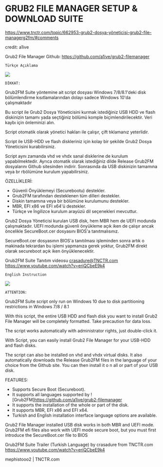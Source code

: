 # GRUB2 FILE MANAGER SETUP & DOWNLOAD SUITE

https://www.tnctr.com/topic/662953-grub2-dosya-yöneticisi-grub2-file-managerg2fm/#comments

credit: a1ive

Grub2 File Manager Github: https://github.com/a1ive/grub2-filemanager


	Türkçe Açıklama

![](https://www.resimag.com/p1/8a1fea2963c.png)

	DİKKAT:

Grub2FM Suite yöntemine ait script dosyası Windows 7/8/8.1'deki disk bölümlendirme kısıtlamalarından dolayı sadece Windows 10'da çalışmaktadır

Bu script ile Grub2 Dosya Yöneticisini kurmak istediğiniz USB HDD ve flash diskinizin tamamı 
yada seçtiğiniz bölümü komple biçimlendirilecektir. 
Veri kaybı için önleminizi alın.

Script otomatik olarak yönetici hakları ile çalışır, çift tıklamanız yeterlidir.

Script ile USB-HDD ve flash diskleriniz için kolay bir şekilde Grub2 Dosya Yöneticisini kurabilirsiniz.

Script aynı zamanda vhd ve vhdx sanal disklerine de kurulum yapabilmektedir. Ayrıca otomatik olarak istediğiniz dilde
Release Grub2FM dosyalarını Github sitesinden indirir. Sonrasında da USB diskinizin tamamına veya br rbölümüne kurulum yapabilirsiniz.

ÖZELLİKLERİ:
- Güvenli Önyüklemeyi (Securebootu) destekler.
- Grub2FM tarafından desteklenen tüm dilleri destekler.
- Diskin tamamına veya bir bölümüne kurulumunu destekler.
- MBR, EFI x86 ve EFI x64'ü destekler.
- Türkçe ve İngilizce kurulum arayüzü dil seçenekleri mevcuttur.

Grub2 Dosya Yöneticisi kurulan USB disk, hem MBR hem de UEFI modunda çalışmaktadır. UEFI modunda güvenli önyükleme açık iken de 
çalışır ancak öncelikle SecureBoot.cer dosyasını BIOS'a tanıtmalısınız.

SecureBoot.cer dosyasının BIOS'a tanıtılması işleminden sonra artık o makinada tekrardan bu işlemi yapmanıza 
gerek yoktur, Grub2FM direkt olarak secureboot açık iken önyüklenecektir.

Grub2FM Suite Tanıtım videosu crasadure@TNCTR.com
https://www.youtube.com/watch?v=eriQCbeE9k4

	English Instruction
	
![](https://www.resimag.com/p1/6e96dd60658.png)
	
	ATTENTION:

Grub2FM Suite script only run on Windows 10 due to disk partitioning restrictions in Windows 7/8 / 8.1

With this script, the entire USB HDD and flash disk you want to install Grub2 File Manager will be completely formatted.
Take precaution for data loss.

The script works automatically with administrator rights, just double-click it.

With Script, you can easily install Grub2 File Manager for your USB-HDD and flash disks.

The script can also be installed on vhd and vhdx virtual disks. It also automatically downloads the 
Release Grub2FM files in the language of your choice from the Github site. You can then install it o
n all or part of your USB disk.

FEATURES:
- Supports Secure Boot (Secureboot).
- It supports all languages ​​supported by ![Grub2FM]https://github.com/a1ive/grub2-filemanager
- It supports the installation of the whole or part of the disk.
- It supports MBR, EFI x86 and EFI x64.
- Turkish and English installation interface language options are available.

Grub2 File Manager installed USB disk works in both MBR and UEFI mode. Grub2FM efi files also work with UEFI mode secure boot, 
but you must first introduce the SecureBoot.cer file to BIOS

Grub2FM Suite Trailer (Turkish Language) by crasadure from TNCTR.com
https://www.youtube.com/watch?v=eriQCbeE9k4

mephistooo2 | TNCTR.com
